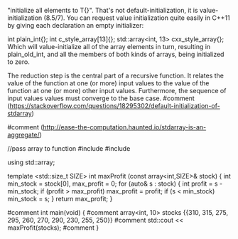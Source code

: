 
"initialize all elements to T{}". That's not default-initialization, it is value-initialization (8.5/7). You can request value initialization quite easily in C++11 by giving each declaration an empty initializer:

int plain_int{};
int c_style_array[13]{};
std::array<int, 13> cxx_style_array{};
Which will value-initialize all of the array elements in turn, resulting in plain_old_int, and all the members of both kinds of arrays, being initialized to zero.

The reduction step is the central part of a recursive function. It relates the value of the function at one (or more) input values to the value of the function at one (or more) other input values. Furthermore, the sequence of input values values must converge to the base case. #comment (https://stackoverflow.com/questions/18295302/default-initialization-of-stdarray)

#comment (http://ease-the-computation.haunted.io/stdarray-is-an-aggregate/)

//pass array to function
#include <array>
#include <iostream>

using std::array;

template <std::size_t SIZE>
int maxProfit (const array<int,SIZE>& stock) {
  int min_stock = stock[0], max_profit = 0;
  for (auto& s : stock) {
    int profit = s - min_stock;
    if (profit > max_profit) max_profit = profit;
    if (s < min_stock) min_stock = s;
  }
  return max_profit;
}

#comment int main(void) {
#comment  array<int, 10> stocks {{310, 315, 275, 295, 260, 270, 290, 230, 255, 250}} 
#comment  std::cout << maxProfit(stocks);
#comment }
